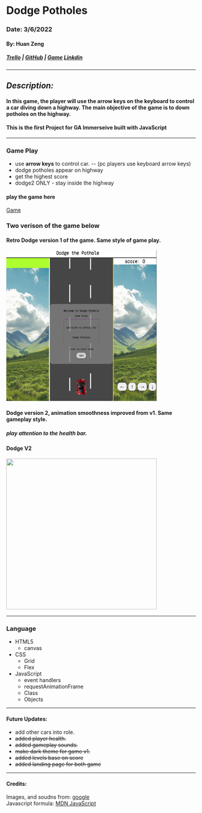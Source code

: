 # Dodge Potholes

### Date: 3/6/2022

#### By: Huan Zeng

##### [Trello](https://trello.com/b/KJetNlie/dodge-potholes) | [GitHub](https://github.com/huan00/Dodge-Potholes) | [Game](https://dodgepothole.surge.sh/) [Linkdin](linkedin.com/in/huan-zeng)

---

## _Description:_

#### In this game, the player will use the arrow keys on the keyboard to control a car diving down a highway. The main objective of the game is to down potholes on the highway.

#### This is the first Project for GA Immerseive built with JavaScript

---

### Game Play

- use **arrow keys** to control car.
  -- (pc players use keyboard arrow keys)
- dodge potholes appear on highway
- get the highest score
- dodge2 ONLY - stay inside the highway

#### play the game here<br>

[Game](https://dodgepothole.surge.sh/)

### Two verison of the game below

#### Retro Dodge version 1 of the game. Same style of game play.

<img src='Image/Dodge1.png' width='400' height='400'>

#### Dodge version 2, animation smoothness improved from v1. Same gameplay style.

##### play attention to the health bar.

#### Dodge V2

<image src='Image/Dodge2.png' width='400' height='400'>

---

### Language

- HTML5
  - canvas
- CSS
  - Grid
  - Flex
- JavaScript
  - event handlers
  - requestAnimationFrame
  - Class
  - Objects

---

#### Future Updates:

- add other cars into role.
- ~~added player health.~~
- ~~added gameplay sounds.~~
- ~~make dark theme for game v1.~~
- ~~added levels base on score~~
- ~~added landing page for both game~~

---

#### Credits:

Images, and soudns from: [google](https://google.com) <br>
Javascript formula: [MDN JavaScript](https://developer.mozilla.org/en-US/docs/Games/Tutorials/2D_Breakout_game_pure_JavaScript/Collision_detection)
